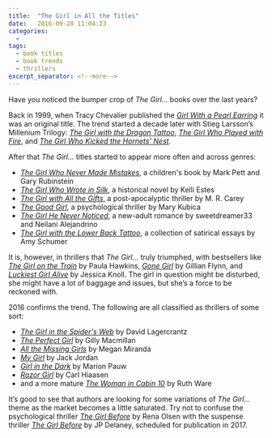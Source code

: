 ```yaml
---
title:  "The Girl in All the Titles"
date:   2016-09-28 11:04:23
categories:
  -
tags:
  - book titles
  - book trends
  - thrillers
excerpt_separator: <!--more-->
---
```

Have you noticed the bumper crop of *The Girl…* books over the last years?

Back in 1999, when Tracy Chevalier published the [*Girl With a Pearl Earring*](http://amzn.to/2dzACxw) it was an original title.<!--more--> The trend started a decade later with Stieg Larsson’s Millenium Trilogy: [*The Girl with the Dragon Tattoo*](http://amzn.to/2d6LPtu), [*The Girl Who Played with Fire*](http://amzn.to/2d9Pnrb), and [*The Girl Who Kicked the Hornets’ Nest*](http://amzn.to/2dCXXRL).

After that *The Girl…* titles started to appear more often and across genres:

+ [*The Girl Who Never Made Mistakes*](http://amzn.to/2dzAFcP), a children's book by Mark Pett and Gary Rubinstein
+ [*The Girl Who Wrote in Silk*](http://amzn.to/2dkFWmU), a historical novel by Kelli Estes
+ [*The Girl with All the Gifts*](http://amzn.to/2drif1Q), a post-apocalyptic thriller by M. R. Carey
+ [*The Good Girl*](http://amzn.to/2drh5U3), a psychological thriller by Mary Kubica
+ [*The Girl He Never Noticed*](http://amzn.to/2drCHv0), a new-adult romance by sweetdreamer33 and Neilani Alejandrino
+ [*The Girl with the Lower Back Tattoo*](http://amzn.to/2dzBOAS), a collection of satirical essays by Amy Schumer

It is, however, in thrillers that *The Girl…* truly triumphed, with bestsellers like [*The Girl on the Train*](http://amzn.to/2dkGvx7) by Paula Hawkins, [*Gone Girl*](http://amzn.to/2d6N8so) by Gillian Flynn, and [*Luckiest Girl Alive*](http://amzn.to/2drDmMP) by Jessica Knoll. The girl in question might be disturbed, she might have a lot of baggage and issues, but she’s a force to be reckoned with.

2016 confirms the trend. The following are all classified as thrillers of some sort:

+ [*The Girl in the Spider's Web*](http://amzn.to/2dzBMZS) by David Lagercrantz
+ [*The Perfect Girl*](http://amzn.to/2dkGFEI) by Gilly Macmillan
+ [*All the Missing Girls*](http://amzn.to/2dzBWjW) by Megan Miranda
+ [*My Girl*](http://amzn.to/2d9RdrY) by Jack Jordan
+ [*Girl in the Dark*](http://amzn.to/2d4notq) by Marion Pauw
+ [*Razor Girl*](http://amzn.to/2d6Oeo1) by Carl Hiaasen
+ and a more mature [*The Woman in Cabin 10*](http://amzn.to/2d9UjMm) by Ruth Ware

It’s good to see that authors are looking for some variations of *The Girl…* theme as the market becomes a little saturated. Try not to confuse the psychological thriller [*The Girl Before*](http://amzn.to/2d6O14j) by Rena Olsen with the suspense thriller [*The Girl Before*](http://amzn.to/2dkHkGb) by JP Delaney, scheduled for publication in 2017.
